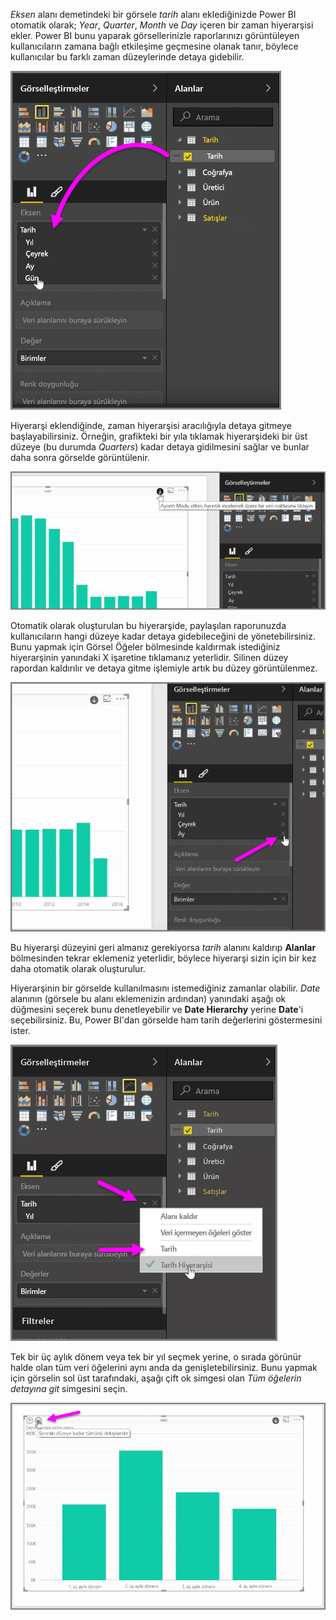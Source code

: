 *Eksen* alanı demetindeki bir görsele *tarih* alanı eklediğinizde Power BI otomatik olarak; *Year*, *Quarter*, *Month* ve *Day* içeren bir zaman hiyerarşisi ekler. Power BI bunu yaparak görsellerinizle raporlarınızı görüntüleyen kullanıcıların zamana bağlı etkileşime geçmesine olanak tanır, böylece kullanıcılar bu farklı zaman düzeylerinde detaya gidebilir.

![](media/3-11g-visual-hierarchies-drilling/3-11g_1.png)

Hiyerarşi eklendiğinde, zaman hiyerarşisi aracılığıyla detaya gitmeye başlayabilirsiniz. Örneğin, grafikteki bir yıla tıklamak hiyerarşideki bir üst düzeye (bu durumda *Quarters*) kadar detaya gidilmesini sağlar ve bunlar daha sonra görselde görüntülenir.

![](media/3-11g-visual-hierarchies-drilling/3-11g_2.png)

Otomatik olarak oluşturulan bu hiyerarşide, paylaşılan raporunuzda kullanıcıların hangi düzeye kadar detaya gidebileceğini de yönetebilirsiniz. Bunu yapmak için Görsel Öğeler bölmesinde kaldırmak istediğiniz hiyerarşinin yanındaki X işaretine tıklamanız yeterlidir. Silinen düzey rapordan kaldırılır ve detaya gitme işlemiyle artık bu düzey görüntülenmez.

![](media/3-11g-visual-hierarchies-drilling/3-11g_3.png)

Bu hiyerarşi düzeyini geri almanız gerekiyorsa *tarih* alanını kaldırıp **Alanlar** bölmesinden tekrar eklemeniz yeterlidir, böylece hiyerarşi sizin için bir kez daha otomatik olarak oluşturulur.

Hiyerarşinin bir görselde kullanılmasını istemediğiniz zamanlar olabilir. *Date* alanının (görsele bu alanı eklemenizin ardından) yanındaki aşağı ok düğmesini seçerek bunu denetleyebilir ve **Date Hierarchy** yerine **Date**'i seçebilirsiniz. Bu, Power BI'dan görselde ham tarih değerlerini göstermesini ister.

![](media/3-11g-visual-hierarchies-drilling/3-11g_4.png)

Tek bir üç aylık dönem veya tek bir yıl seçmek yerine, o sırada görünür halde olan tüm veri öğelerini aynı anda da genişletebilirsiniz. Bunu yapmak için görselin sol üst tarafındaki, aşağı çift ok simgesi olan *Tüm öğelerin detayına git* simgesini seçin.

![](media/3-11g-visual-hierarchies-drilling/3-11g_5.png)

